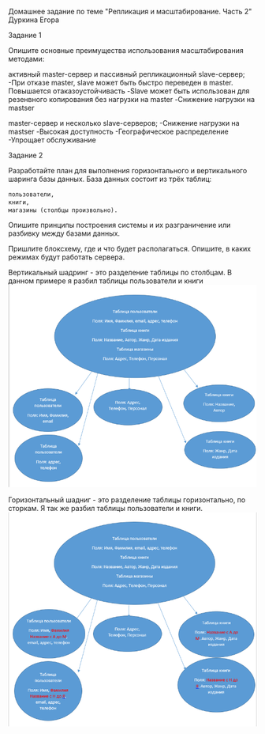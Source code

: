 Домашнее задание по теме "Репликация и масштабирование. Часть 2" Дуркина Егора

Задание 1

Опишите основные преимущества использования масштабирования методами:

активный master-сервер и пассивный репликационный slave-сервер;
-При отказе master, slave может быть быстро переведен в master. Повышается отаказоустойчивасть
-Slave  может быть использован для резенвного копирования без нагрузки на master
-Снижение нагрузки на mastser


master-сервер и несколько slave-серверов;
-Снижение нагрузки на mastser
-Высокая доступность
-Географическое распределение
-Упрощает обслуживание 


Задание 2

Разработайте план для выполнения горизонтального и вертикального шаринга базы данных. База данных состоит из трёх таблиц:

    пользователи,
    книги,
    магазины (столбцы произвольно).

Опишите принципы построения системы и их разграничение или разбивку между базами данных.

Пришлите блоксхему, где и что будет располагаться. Опишите, в каких режимах будут работать сервера.

Вертикальный шадринг - это разделение таблицы по столбцам. В данном примере я разбил таблицы пользователи и книги
![otvet](https://github.com/gpad212/8-03-hw/blob/main/img/2-1.png)

Горизонтальный шадниг - это разделение таблицы горизонтально, по сторкам. Я так же разбил таблицы пользователи и книги.
![otvet](https://github.com/gpad212/8-03-hw/blob/main/img/2-2.png)
